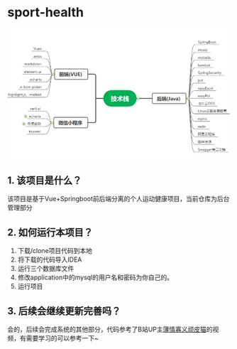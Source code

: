 # sport-health

![架构图](./images/README/image-20230307211453710.png)

## 1. 该项目是什么？

该项目是基于Vue+Springboot前后端分离的个人运动健康项目，当前仓库为后台管理部分

## 2. 如何运行本项目？

1. 下载/clone项目代码到本地
2. 将下载的代码导入IDEA
3. 运行三个数据库文件
4. 修改application中的mysql的用户名和密码为你自己的。
5. 运行项目

## 3. 后续会继续更新完善吗？

会的，后续会完成系统的其他部分，代码参考了B站UP主[薄情寡义顽皮猫](https://www.bilibili.com/video/BV1q5411s7wH?p=41&spm_id_from=333.1007.top_right_bar_window_history.content.click&vd_source=567bc5b07804968c939528ca96989057)的视频，有需要学习的可以参考一下~
